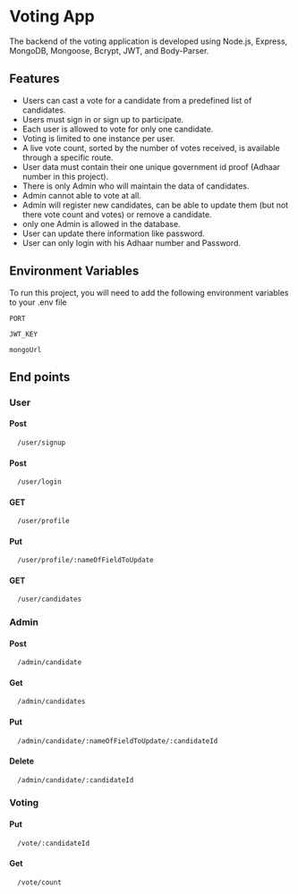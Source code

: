 
# Voting App

The backend of the voting application is developed using Node.js, Express, MongoDB, Mongoose, Bcrypt, JWT, and Body-Parser.
## Features

- Users can cast a vote for a candidate from a predefined list of candidates.
- Users must sign in or sign up to participate.
- Each user is allowed to vote for only one candidate.
- Voting is limited to one instance per user.
- A live vote count, sorted by the number of votes received, is available through a specific route.
- User data must contain their one unique government id proof (Adhaar number in this project).
- There is only Admin who will maintain the data of candidates.
- Admin cannot able to vote at all.
- Admin will register new candidates, can be able to update them (but not there vote count and votes) or remove a candidate.
- only one Admin is allowed in the database.
- User can update there information like password.
- User can only login with his Adhaar number and Password.



## Environment Variables

To run this project, you will need to add the following environment variables to your .env file

`PORT`

`JWT_KEY`

`mongoUrl`


## End points

### User

#### Post 

```bash
  /user/signup
```
#### Post 

```bash
  /user/login
```
#### GET 

```bash
  /user/profile
```
#### Put 

```bash
  /user/profile/:nameOfFieldToUpdate
```
#### GET 

```bash
  /user/candidates
```


### Admin

#### Post 

```bash
  /admin/candidate
```
#### Get 

```bash
  /admin/candidates
```
#### Put 

```bash
  /admin/candidate/:nameOfFieldToUpdate/:candidateId
```
#### Delete 

```bash
  /admin/candidate/:candidateId
```

### Voting

#### Put

```bash
  /vote/:candidateId
```
#### Get 

```bash
  /vote/count
```
